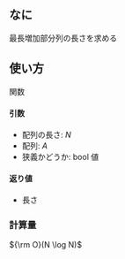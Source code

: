 ﻿
## なに
最長増加部分列の長さを求める  

## 使い方
関数  

#### 引数
- 配列の長さ: $N$  
- 配列: ${A}$  
- 狭義かどうか: bool 値  

#### 返り値
- 長さ  

### 計算量
${\rm O}(N \log N)$  

